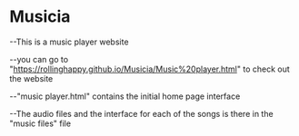 # Musicia

--This is a music player website

--you can go to "https://rollinghappy.github.io/Musicia/Music%20player.html" to check out the website

--"music player.html" contains the initial home page interface

--The audio files and the interface for each of the songs is there in the "music files" file



